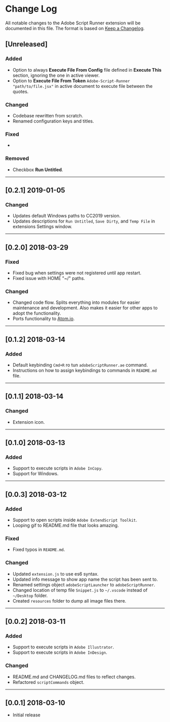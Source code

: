# Change Log

All notable changes to the Adobe Script Runner extension will be documented in this file. The format is based on [Keep a Changelog](http://keepachangelog.com/en/1.0.0/).

## [Unreleased]

### Added

* Option to always **Execute File From Config** file defined in **Execute This** section, ignoring the one in active viewer.
* Option to **Execute File From Token** `Adobe-Script-Runner "path/to/file.jsx"` in active document to execute file between the quotes.

### Changed

* Codebase rewritten from scratch.
* Renamed configuration keys and titles.

### Fixed

* 

### Removed

* Checkbox **Run Untitled**.

---

## [0.2.1] 2019-01-05

### Changed

* Updates default Windows paths to CC2019 version.
* Updates descriptions for `Run Untitled`, `Save Dirty`, and `Temp File` in extensions Settings window.

---

## [0.2.0] 2018-03-29

### Fixed

* Fixed bug when settings were not registered until app restart.
* Fixed issue with HOME "~/" paths.

### Changed

* Changed code flow. Splits everything into modules for easier maintenance and development. Also makes it easier for other apps to adopt the functionality.
* Ports functionality to [Atom.io](https://atom.io/packages/adobe-script-runner).

---

## [0.1.2] 2018-03-14

### Added

* Default keybinding `Cmd+R` ro tun `adobeScriptRunner.ae` command.
* Instructions on how to assign keybindings to commands in `README.md` file.

---

## [0.1.1] 2018-03-14

### Changed

* Extension icon.

---

## [0.1.0] 2018-03-13

### Added

* Support to execute scripts in `Adobe InCopy`.
* Support for Windows.

---

## [0.0.3] 2018-03-12

### Added

* Support to open scripts inside `Adobe ExtendScript Toolkit`.
* Looping gif to README.md file that looks amazing.

### Fixed

* Fixed typos in `README.md`.

### Changed

* Updated `extension.js` to use es6 syntax.
* Updated info message to show app name the script has been sent to.
* Renamed settings object `adobeScriptLauncher` to `adobeScriptRunner`.
* Changed location of temp file `Snippet.js` to `~/.vscode` instead of `~/Desktop` folder.
* Created `resources` folder to dump all image files there.

---

## [0.0.2] 2018-03-11

### Added

* Support to execute scripts in `Adobe Illustrator`.
* Support to execute scripts in `Adobe InDesign`.

### Changed

* README.md and CHANGELOG.md files to reflect changes.
* Refactored `scriptCommands` object.

---

## [0.0.1] 2018-03-10

* Initial release
